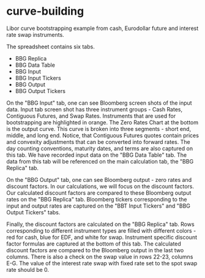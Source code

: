 # curve-building
Libor curve bootstrapping example from cash, Eurodollar future and interest rate swap instruments.

The spreadsheet contains six tabs.

- BBG Replica
- BBG Data Table
- BBG Input
- BBG Input Tickers
- BBG Output
- BBG Output Tickers

On the "BBG Input" tab, one can see Bloomberg screen shots of the input data. Input tab screen shot has three instrument groups - Cash Rates, Contiguous Futures, and Swap Rates. Instruments that are used for bootstrapping are highlighted in orange. The Zero Rates Chart at the bottom is the output curve. This curve is broken into three segments - short end, middle, and long end. Notice, that Contiguous Futures quotes contain prices and convexity adjustments that can be converted into forward rates. The day counting conventions, maturity dates, and terms are also captured on this tab. We have recorded input data on the "BBG Data Table" tab. The data from this tab will be referenced on the main calculation tab, the "BBG Replica" tab.

On the "BBG Output" tab, one can see Bloomberg output - zero rates and discount factors. In our calculations, we will focus on the discount factors. Our calculated discount factors are compared to these Bloomberg output rates on the "BBG Replica" tab. Bloomberg tickers corresponding to the input and output rates are captured on the "BBT Input Tickers" and "BBG Output Tickers" tabs.

Finally, the discount factors are calculated on the "BBG Replica" tab. Rows corresponding to different instrument types are filled with different colors - red for cash, blue for EDF, and white for swap. Instrument specific discount factor formulas are captured at the bottom of this tab. The calculated discount factors are compared to the Bloomberg output in the last two columns. There is also a check on the swap value in rows 22-23, columns E-G. The value of the interest rate swap with fixed rate set to the spot swap rate should be 0.
